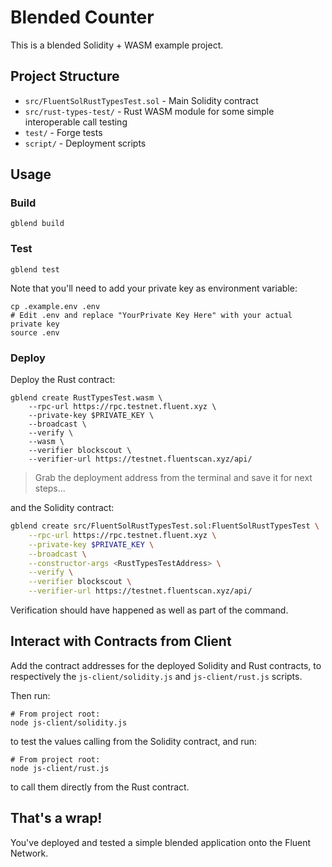 # Blended Counter

This is a blended Solidity + WASM example project.

## Project Structure

- `src/FluentSolRustTypesTest.sol` - Main Solidity contract
- `src/rust-types-test/` - Rust WASM module for some simple interoperable call testing
- `test/` - Forge tests
- `script/` - Deployment scripts

## Usage

### Build

```shell
gblend build
```

### Test

```shell
gblend test
```

Note that you'll need to add your private key as environment variable:

```shell
cp .example.env .env
# Edit .env and replace "YourPrivate Key Here" with your actual private key
source .env
```

### Deploy

Deploy the Rust contract:

```shell
gblend create RustTypesTest.wasm \
    --rpc-url https://rpc.testnet.fluent.xyz \
    --private-key $PRIVATE_KEY \
    --broadcast \
    --verify \
    --wasm \
    --verifier blockscout \
    --verifier-url https://testnet.fluentscan.xyz/api/
```

> Grab the deployment address from the terminal and save it for next steps...

and the Solidity contract:

```bash
gblend create src/FluentSolRustTypesTest.sol:FluentSolRustTypesTest \
    --rpc-url https://rpc.testnet.fluent.xyz \
    --private-key $PRIVATE_KEY \
    --broadcast \
    --constructor-args <RustTypesTestAddress> \
    --verify \
    --verifier blockscout \
    --verifier-url https://testnet.fluentscan.xyz/api/
```

Verification should have happened as well as part of the command.

## Interact with Contracts from Client

Add the contract addresses for the deployed Solidity and Rust contracts, to respectively the `js-client/solidity.js` and `js-client/rust.js` scripts.

Then run:

```shell
# From project root:
node js-client/solidity.js
```

to test the values calling from the Solidity contract, and run:

```shell
# From project root:
node js-client/rust.js
```

to call them directly from the Rust contract.

## That's a wrap!

You've deployed and tested a simple blended application onto the Fluent Network.
